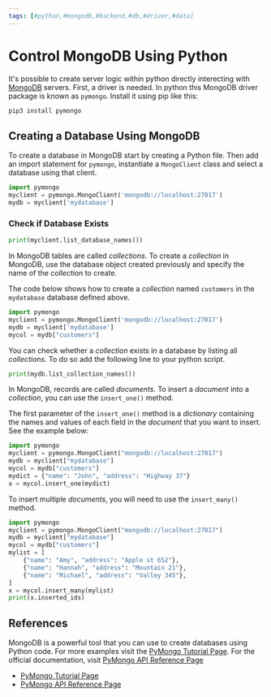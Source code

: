 ```yaml
---
tags: [#python,#mongodb,#backend,#db,#driver,#data]
---
```

# Control MongoDB Using Python

It's possible to create server logic within python directly interecting with [MongoDB](document-databases.md) servers. First, a driver is needed. In python this MongoDB driver package is known as `pymongo`. Install it using pip like this:

```sh
pip3 install pymongo
```

## Creating a Database Using MongoDB

To create a database in MongoDB start by creating a Python file. Then add an import statement for `pymongo`, instantiate a `MongoClient` class and select a database using that client.

```python
import pymongo
myclient = pymongo.MongoClient('mongodb://localhost:27017')
mydb = myclient['mydatabase']
```

### Check if Database Exists

```python
print(myclient.list_database_names())
```

In MongoDB tables are called *collections*. To create a *collection* in MongoDB, use the database object created previously and specify the name of the *collection* to create.

The code below shows how to create a *collection* named `customers` in the `mydatabase` database defined above.

```python
import pymongo
myclient = pymongo.MongoClient('mongodb://localhost:27017')
mydb = myclient['mydatabase']
mycol = mydb["customers"]
```

You can check whether a *collection* exists in a database by listing all *collections*. To do so add the following line to your python script.

```python
print(mydb.list_collection_names())
```

In MongoDB, records are called *documents*. To insert a *document* into a *collection*, you can use the `insert_one()` method.

The first parameter of the `insert_one()` method is a *dictionary* containing the names and values of each field in the *document* that you want to insert. See the example below:

```python
import pymongo
myclient = pymongo.MongoClient("mongodb://localhost:27017")
mydb = myclient["mydatabase"]
mycol = mydb["customers"]
mydict = {"name": "John", "address": "Highway 37"}
x = mycol.insert_one(mydict)
```

To insert multiple *documents*, you will need to use the `insert_many()` method.

```python
import pymongo
myclient = pymongo.MongoClient("mongodb://localhost:27017")
mydb = myclient["mydatabase"]
mycol = mydb["customers"]
mylist = [
    {"name": "Amy", "address": "Apple st 652"},
    {"name": "Hannah", "address": "Mountain 21"},
    {"name": "Michael", "address": "Valley 345"},
]
x = mycol.insert_many(mylist)
print(x.inserted_ids)
```

## References

MongoDB is a powerful tool that you can use to create databases using Python code. For more examples visit the  [PyMongo Tutorial Page][pymongo-tutorial]. For the official documentation, visit [PyMongo API Reference Page][pymongo-api-ref]

* [PyMongo Tutorial Page][pymongo-tutorial]
* [PyMongo API Reference Page][pymongo-api-ref]

<!-- Hidden References -->
[pymongo-tutorial]: https://pymongo.readthedocs.io/en/stable/tutorial.html "PyMongo Tutorial"
[pymongo-api-ref]: https://pymongo.readthedocs.io/en/stable/api/index.html "PyMongo API Reference Page"
